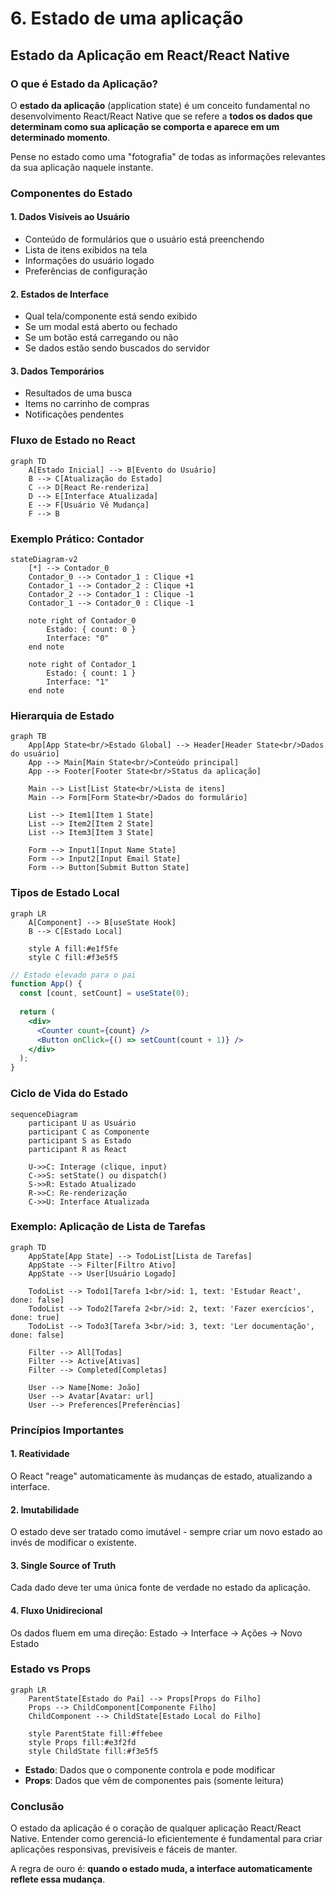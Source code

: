 # 6. Estado de uma aplicação

## Estado da Aplicação em React/React Native

### O que é Estado da Aplicação?

O **estado da aplicação** (application state) é um conceito fundamental no desenvolvimento React/React Native que se refere a **todos os dados que determinam como sua aplicação se comporta e aparece em um determinado momento**.

Pense no estado como uma "fotografia" de todas as informações relevantes da sua aplicação naquele instante.

### Componentes do Estado

#### 1. Dados Visíveis ao Usuário

* Conteúdo de formulários que o usuário está preenchendo
* Lista de itens exibidos na tela
* Informações do usuário logado
* Preferências de configuração

#### 2. Estados de Interface

* Qual tela/componente está sendo exibido
* Se um modal está aberto ou fechado
* Se um botão está carregando ou não
* Se dados estão sendo buscados do servidor

#### 3. Dados Temporários

* Resultados de uma busca
* Items no carrinho de compras
* Notificações pendentes

### Fluxo de Estado no React

```mermaid
graph TD
    A[Estado Inicial] --> B[Evento do Usuário]
    B --> C[Atualização do Estado]
    C --> D[React Re-renderiza]
    D --> E[Interface Atualizada]
    E --> F[Usuário Vê Mudança]
    F --> B
```

### Exemplo Prático: Contador

```mermaid
stateDiagram-v2
    [*] --> Contador_0
    Contador_0 --> Contador_1 : Clique +1
    Contador_1 --> Contador_2 : Clique +1
    Contador_2 --> Contador_1 : Clique -1
    Contador_1 --> Contador_0 : Clique -1
    
    note right of Contador_0
        Estado: { count: 0 }
        Interface: "0"
    end note
    
    note right of Contador_1
        Estado: { count: 1 }
        Interface: "1"
    end note
```

### Hierarquia de Estado

```mermaid
graph TB
    App[App State<br/>Estado Global] --> Header[Header State<br/>Dados do usuário]
    App --> Main[Main State<br/>Conteúdo principal]
    App --> Footer[Footer State<br/>Status da aplicação]
    
    Main --> List[List State<br/>Lista de itens]
    Main --> Form[Form State<br/>Dados do formulário]
    
    List --> Item1[Item 1 State]
    List --> Item2[Item 2 State]
    List --> Item3[Item 3 State]
    
    Form --> Input1[Input Name State]
    Form --> Input2[Input Email State]
    Form --> Button[Submit Button State]
```

### Tipos de Estado Local



```mermaid
graph LR
    A[Component] --> B[useState Hook]
    B --> C[Estado Local]
     
    style A fill:#e1f5fe
    style C fill:#f3e5f5
```

```jsx
// Estado elevado para o pai
function App() {
  const [count, setCount] = useState(0);
  
  return (
    <div>
      <Counter count={count} />
      <Button onClick={() => setCount(count + 1)} />
    </div>
  );
}
```

### Ciclo de Vida do Estado

```mermaid
sequenceDiagram
    participant U as Usuário
    participant C as Componente
    participant S as Estado
    participant R as React
    
    U->>C: Interage (clique, input)
    C->>S: setState() ou dispatch()
    S->>R: Estado Atualizado
    R->>C: Re-renderização
    C->>U: Interface Atualizada
```

### Exemplo: Aplicação de Lista de Tarefas

```mermaid
graph TD
    AppState[App State] --> TodoList[Lista de Tarefas]
    AppState --> Filter[Filtro Ativo]
    AppState --> User[Usuário Logado]
    
    TodoList --> Todo1[Tarefa 1<br/>id: 1, text: 'Estudar React', done: false]
    TodoList --> Todo2[Tarefa 2<br/>id: 2, text: 'Fazer exercícios', done: true]
    TodoList --> Todo3[Tarefa 3<br/>id: 3, text: 'Ler documentação', done: false]
    
    Filter --> All[Todas]
    Filter --> Active[Ativas]
    Filter --> Completed[Completas]
    
    User --> Name[Nome: João]
    User --> Avatar[Avatar: url]
    User --> Preferences[Preferências]
```

### Princípios Importantes

#### 1. **Reatividade**

O React "reage" automaticamente às mudanças de estado, atualizando a interface.

#### 2. **Imutabilidade**

O estado deve ser tratado como imutável - sempre criar um novo estado ao invés de modificar o existente.

#### 3. **Single Source of Truth**

Cada dado deve ter uma única fonte de verdade no estado da aplicação.

#### 4. **Fluxo Unidirecional**

Os dados fluem em uma direção: Estado → Interface → Ações → Novo Estado

### Estado vs Props

```mermaid
graph LR
    ParentState[Estado do Pai] --> Props[Props do Filho]
    Props --> ChildComponent[Componente Filho]
    ChildComponent --> ChildState[Estado Local do Filho]
    
    style ParentState fill:#ffebee
    style Props fill:#e3f2fd
    style ChildState fill:#f3e5f5
```

* **Estado**: Dados que o componente controla e pode modificar
* **Props**: Dados que vêm de componentes pais (somente leitura)

### Conclusão

O estado da aplicação é o coração de qualquer aplicação React/React Native. Entender como gerenciá-lo eficientemente é fundamental para criar aplicações responsivas, previsíveis e fáceis de manter.

A regra de ouro é: **quando o estado muda, a interface automaticamente reflete essa mudança**.
